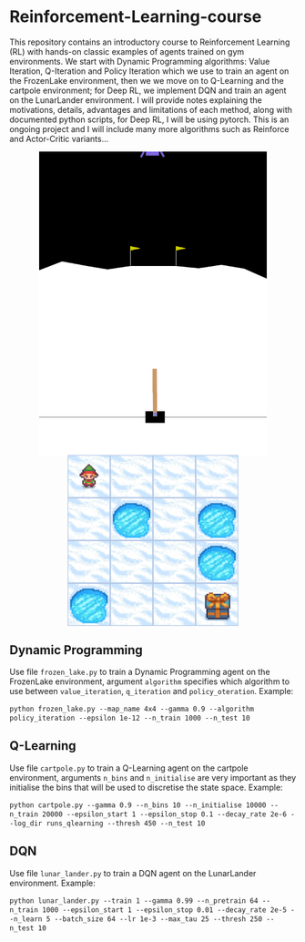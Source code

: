 # Reinforcement-Learning-course
This repository contains an introductory course to Reinforcement Learning (RL) with hands-on classic examples of agents trained on gym environments. We start with Dynamic Programming algorithms: Value Iteration, Q-Iteration and Policy Iteration which we use to train an agent on the FrozenLake environment, then we we move on to Q-Learning and the cartpole environment; for Deep RL, we implement DQN and train an agent on the LunarLander environment. I will provide notes explaining the motivations, details, advantages and limitations of each method, along with documented python scripts, for Deep RL, I will be using pytorch. This is an ongoing project and I will include many more algorithms such as Reinforce and Actor-Critic variants...

<p align="center">
<img align="center" src="lunar-lander.gif", width=400 height=auto/>
<img align="center" src="cartpole.gif", width=400 height=auto/>
<img align="center" src="frozen-lake.gif", width=300 height=auto/>
</p>

## Dynamic Programming

Use file ```frozen_lake.py``` to train a Dynamic Programming agent on the FrozenLake environment, argument ```algorithm``` specifies which algorithm to use between ```value_iteration```, ```q_iteration``` and ```policy_oteration```. Example:
```
python frozen_lake.py --map_name 4x4 --gamma 0.9 --algorithm policy_iteration --epsilon 1e-12 --n_train 1000 --n_test 10
```

## Q-Learning

Use file ```cartpole.py``` to train a Q-Learning agent on the cartpole environment, arguments ```n_bins``` and ```n_initialise``` are very important as they initialise the bins that will be used to discretise the state space. Example:
```
python cartpole.py --gamma 0.9 --n_bins 10 --n_initialise 10000 --n_train 20000 --epsilon_start 1 --epsilon_stop 0.1 --decay_rate 2e-6 --log_dir runs_qlearning --thresh 450 --n_test 10
```

## DQN

Use file ```lunar_lander.py``` to train a DQN agent on the LunarLander environment. Example:
```
python lunar_lander.py --train 1 --gamma 0.99 --n_pretrain 64 --n_train 1000 --epsilon_start 1 --epsilon_stop 0.01 --decay_rate 2e-5 --n_learn 5 --batch_size 64 --lr 1e-3 --max_tau 25 --thresh 250 --n_test 10
```

